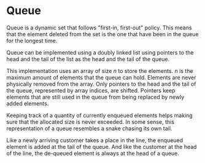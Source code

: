 # Queue

Queue is a dynamic set that follows "first-in, first-out" policy. This means that the
 element deleted from the set is the one that have been in the queue for the longest
 time.

Queue can be implemented using a doubly linked list using pointers to the head and
 the tail of the list as the head and the tail of the queue.

This implementation uses an array of size *n* to store the elements. *n* is the
 maximum amount of elements that the queue can hold. Elements are never physically
 removed from the array. Only pointers to the head and the tail of the queue,
 represented by array indices, are shifted. Pointers keep elements that are still
 used in the queue from being replaced by newly added elements.

Keeping track of a quantity of currently enqueued elements helps making sure that
 the allocated size is never exceeded. In some sense, this representation of a queue
 resembles a snake chasing its own tail.

Like a newly arriving customer takes a place in the line, the enqueued element is
 added at the tail of the queue. And like the customer at the head of the line, the
 de-queued element is always at the head of a queue.
